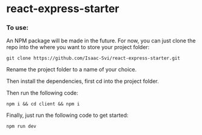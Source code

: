 # react-express-starter

### To use:

An NPM package will be made in the future. For now, you can just clone the repo into the where you want to store your project folder:

    git clone https://github.com/Isaac-Svi/react-express-starter.git

Rename the project folder to a name of your choice.

Then install the dependencies, first cd into the project folder.

Then run the following code:

    npm i && cd client && npm i

Finally, just run the following code to get started:

    npm run dev
